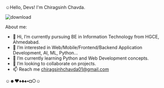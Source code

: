 ☺Hello, Devs! I'm Chiragsinh Chavda.
 

![download](https://user-images.githubusercontent.com/110655672/183014713-f88f6585-d63f-499a-9879-219f8f31cda3.png)


About me: 
- 👋 Hi, I’m currently pursuing BE in Information Technology from HGCE, Ahmedabad.
- 👀 I’m interested in Web/Mobile/Frontend/Backend Application Development, AI, ML, Python...
- 🌱 I’m currently learning Python and Web Development concepts.
- 💞️ I’m looking to collaborate on projects.
- 📫 Reach me chiragsinhchavda01@gmail.com



☺☻♥♦♣♠•◘○☺

<!---
iamchiragc/iamchiragc is a ✨ special ✨ repository because its `README.md` (this file) appears on your GitHub profile.
You can click the Preview link to take a look at your changes.
--->
